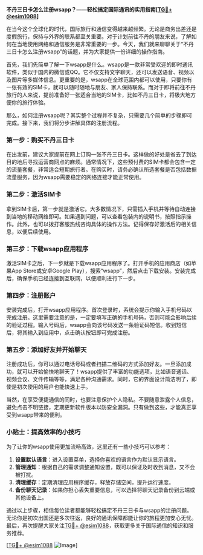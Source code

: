 **不丹三日卡怎么注册wsapp？——轻松搞定国际通讯的实用指南[[TG💪+ @esim1088](https://t.me/s/esim1088)]**

在当今这个全球化的时代，国际旅行和通信变得越来越频繁。无论是商务出差还是度假旅行，保持与外界的联系都至关重要。对于计划前往不丹的朋友来说，了解如何在当地使用网络和通信服务是非常重要的一步。今天，我们就来聊聊关于“不丹三日卡怎么注册wsapp”的话题，并为大家提供一份详细的操作指南。

首先，我们先简单了解一下wsapp是什么。wsapp是一款非常受欢迎的即时通讯软件，类似于国内的微信或QQ。它不仅支持文字聊天，还可以发送语音、视频以及图片等多媒体信息。更重要的是，wsapp在全球范围内都可以使用，只要你有一张有效的SIM卡，就可以随时随地与朋友、家人保持联系。而对于即将前往不丹旅行的人来说，提前准备好一张适合当地的SIM卡，比如不丹三日卡，将极大地方便你的旅行体验。

那么，如何注册wsapp呢？其实整个过程并不复杂，只需要几个简单的步骤即可完成。接下来，我们将分步讲解具体的注册流程。

### 第一步：购买不丹三日卡

在出发前，建议大家提前在网上订购一张不丹三日卡。这样做的好处是省去了到达目的地后寻找运营商网点的麻烦。通常情况下，这些预付费的SIM卡都会包含一定的流量套餐，非常适合短期旅行者。在购买时，请务必确认所选套餐是否包括数据流量服务，因为wsapp需要稳定的网络连接才能正常使用。

### 第二步：激活SIM卡

拿到SIM卡后，第一步就是激活它。大多数情况下，只需插入手机并等待自动连接到当地的移动网络即可。如果遇到问题，可以查看包装内的说明书，按照指示操作。此外，也可以拨打客服热线咨询具体的操作方法。记得保存好激活后的相关信息，以便后续使用。

### 第三步：下载wsapp应用程序

激活SIM卡之后，下一步就是下载wsapp应用程序了。打开手机的应用商店（如苹果App Store或安卓Google Play），搜索“wsapp”，然后点击下载安装。安装完成后，确保手机已经连接到互联网，以便顺利进行下一步。

### 第四步：注册账户

安装完成后，打开wsapp应用程序。首次登录时，系统会提示你输入手机号码以完成注册。这里需要注意的是，一定要填写正确的手机号码，否则可能会影响后续的验证过程。输入号码后，wsapp会向该号码发送一条验证码短信。收到短信后，将其输入到应用中，点击确认按钮即可完成注册。

### 第五步：添加好友并开始聊天

注册成功后，你可以通过电话号码或者扫描二维码的方式添加好友。一旦添加成功，就可以开始愉快地聊天了！wsapp提供了丰富的功能选项，比如语音通话、视频会议、文件传输等等，满足各种沟通需求。同时，它的界面设计简洁明了，即使是初次使用的用户也能快速上手。

当然，在享受便捷通信的同时，也要注意保护个人隐私。不要随意泄露个人信息，避免点击不明链接，定期更新软件版本以防安全漏洞。只有做到这些，才能真正享受到wsapp带来的便利。

### 小贴士：提高效率的小技巧

为了让你的wsapp使用更加流畅高效，这里还有一些小技巧可以参考：

1. **设置默认语言**：进入设置菜单，选择你喜欢的语言作为默认显示语言。
2. **管理通知**：根据自己的需求调整通知设置，既可以保证及时收到消息，又不会被打扰。
3. **清理缓存**：定期清理应用程序缓存，释放存储空间，提升运行速度。
4. **备份聊天记录**：如果你担心丢失重要信息，可以选择将聊天记录备份到云端或其他设备上。

通过以上步骤，相信每位读者都能够轻松搞定不丹三日卡与wsapp的注册问题。无论你是初次出国还是多次往返，良好的通讯保障都能让你的旅程更加安心无忧。最后，再次提醒大家关注[TG💪+ @esim1088](https://t.me/s/esim1088)，获取更多关于国际通信的知识和服务推荐。

[[TG💪+ @esim1088](https://t.me/s/esim1088) ![Image](https://i.postimg.cc/4NQfJmqS/Snipaste-2025-05-13-00-14-12.png)]